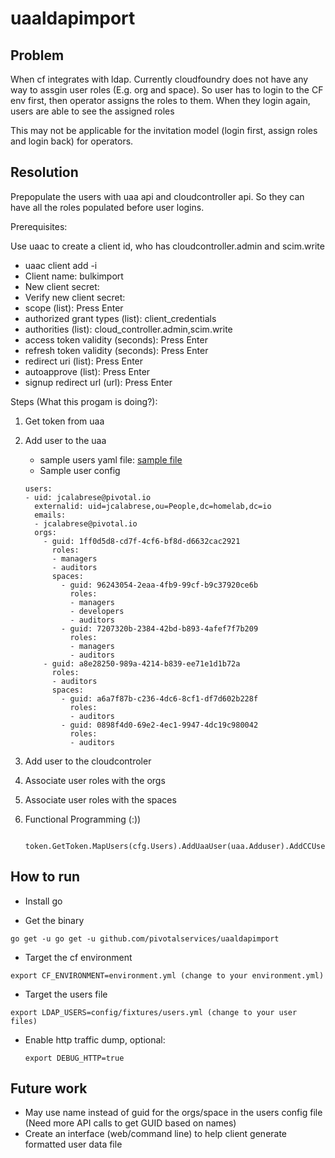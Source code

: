 # uaaldapimport


## Problem
When cf integrates with ldap. Currently cloudfoundry does not have any way to assgin user roles (E.g. org and space). So user has to login to the CF env first, then operator assigns the roles to them. When they login again, users are able to see the assigned roles

This may not be applicable for the invitation model (login first, assign roles and login back) for operators.

## Resolution

Prepopulate the users with uaa api and cloudcontroller api. So they can have all the roles populated before user logins.

Prerequisites:

Use uaac to create a client id, who has cloudcontroller.admin and scim.write

* uaac client add -i
* Client name: bulkimport
* New client secret: <secret>
* Verify new client secret: <secret>
* scope (list): Press Enter
* authorized grant types (list):  client_credentials
* authorities (list):  cloud_controller.admin,scim.write
* access token validity (seconds):  Press Enter
* refresh token validity (seconds): Press Enter
* redirect uri (list): Press Enter
* autoapprove (list): Press Enter
* signup redirect url (url):  Press Enter


Steps (What this progam is doing?):

1. Get token from uaa
2. Add user to the uaa
   * sample users yaml file: [sample file](config/fixtures/users.yml)
   * Sample user config

   ```
   users:
   - uid: jcalabrese@pivotal.io
     externalid: uid=jcalabrese,ou=People,dc=homelab,dc=io
     emails:
     - jcalabrese@pivotal.io
     orgs:
       - guid: 1ff0d5d8-cd7f-4cf6-bf8d-d6632cac2921
         roles:
         - managers
         - auditors
         spaces:
           - guid: 96243054-2eaa-4fb9-99cf-b9c37920ce6b
             roles:
             - managers
             - developers
             - auditors
           - guid: 7207320b-2384-42bd-b893-4afef7f7b209
             roles:
             - managers
             - auditors
       - guid: a8e28250-989a-4214-b839-ee71e1d1b72a
         roles:
         - auditors
         spaces:
           - guid: a6a7f87b-c236-4dc6-8cf1-df7d602b228f
             roles:
             - auditors
           - guid: 0898f4d0-69e2-4ec1-9947-4dc19c980042
             roles:
             - auditors
   ```

3. Add user to the cloudcontroler
4. Associate user roles with the orgs
5. Associate user roles with the spaces
6. Functional Programming (:))

   ```
      token.GetToken.MapUsers(cfg.Users).AddUaaUser(uaa.Adduser).AddCCUser(cc.Adduser).MapOrgs(cc.AssociateOrg).MapSpaces(cc.AssociateSpace)
   ```

## How to run

* Install go

* Get the binary

```
go get -u go get -u github.com/pivotalservices/uaaldapimport

```
* Target the cf environment

```
export CF_ENVIRONMENT=environment.yml (change to your environment.yml)
```

* Target the users file

```
export LDAP_USERS=config/fixtures/users.yml (change to your user files)
```
* Enable http traffic dump, optional:

  ```
  export DEBUG_HTTP=true
  ```
## Future work

* May use name instead of guid for the orgs/space in the users config file (Need more API calls to get GUID based on names)
* Create an interface (web/command line) to help client generate formatted user data file
  
